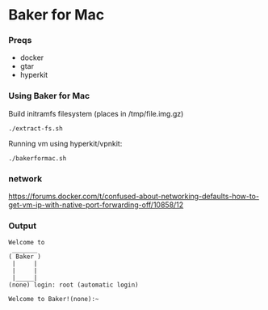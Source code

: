 # Baker for Mac

### Preqs

* docker
* gtar
* hyperkit

### Using Baker for Mac

Build initramfs filesystem (places in /tmp/file.img.gz)

```
./extract-fs.sh
```

Running vm using hyperkit/vpnkit:

```
./bakerformac.sh
```

### network

https://forums.docker.com/t/confused-about-networking-defaults-how-to-get-vm-ip-with-native-port-forwarding-off/10858/12


### Output

```
Welcome to
 _______
( Baker )
 |     |
 |     |
 |_____|
(none) login: root (automatic login)

Welcome to Baker!(none):~
```